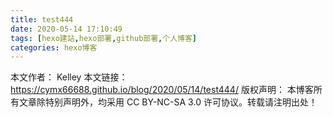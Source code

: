 ```yaml
---
title: test444
date: 2020-05-14 17:10:49
tags: [hexo建站,hexo部署,github部署,个人博客]
categories: hexo博客 
---
```


本文作者： Kelley
本文链接： https://cymx66688.github.io/blog/2020/05/14/test444/
版权声明： 本博客所有文章除特别声明外，均采用 CC BY-NC-SA 3.0 许可协议。转载请注明出处！